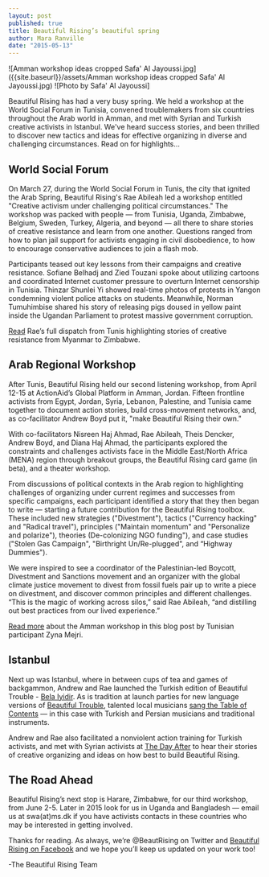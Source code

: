 ```yaml
---
layout: post
published: true
title: Beautiful Rising’s beautiful spring
author: Mara Ranville
date: "2015-05-13"
---
```


![Amman workshop ideas cropped Safa' Al Jayoussi.jpg]({{site.baseurl}}/assets/Amman workshop ideas cropped Safa' Al Jayoussi.jpg)
![Photo by Safa' Al Jayoussi]

Beautiful Rising has had a very busy spring. We held a workshop at the World Social Forum in Tunisia, convened troublemakers from six countries throughout the Arab world in Amman, and met with Syrian and Turkish creative activists in Istanbul. We've heard success stories, and been thrilled to discover new tactics and ideas for effective organizing in diverse and challenging circumstances. Read on for highlights… 

## World Social Forum

On March 27, during the World Social Forum in Tunis, the city that ignited the Arab Spring, Beautiful Rising's Rae Abileah led a workshop entitled "Creative activism under challenging political circumstances." The workshop was packed with people — from Tunisia, Uganda, Zimbabwe, Belgium, Sweden, Turkey, Algeria, and beyond — all there to share stories of creative resistance and learn from one another. Questions ranged from how to plan jail support for activists engaging in civil disobedience, to how to encourage conservative audiences to join a flash mob. 

Participants teased out key lessons from their campaigns and creative resistance. Sofiane Belhadj and Zied Touzani spoke about utilizing cartoons and coordinated Internet customer pressure to overturn Internet censorship in Tunisia. Thinzar Shunlei Yi showed real-time photos of protests in Yangon condemning violent police attacks on students. Meanwhile, Norman Tumuhimbise shared his story of releasing pigs doused in yellow paint inside the Ugandan Parliament to protest massive government corruption.  

[Read](https://beautifulrising.org/2015/03/30/beautiful-rising-at-the-world-social-forum-2015/) Rae’s full dispatch from Tunis highlighting stories of creative resistance from Myanmar to Zimbabwe. 

## Arab Regional Workshop

After Tunis, Beautiful Rising held our second listening workshop, from April 12-15 at ActionAid’s Global Platform in Amman, Jordan. Fifteen frontline activists from Egypt, Jordan, Syria, Lebanon, Palestine, and Tunisia came together to document action stories, build cross-movement networks, and, as co-facilitator Andrew Boyd put it, "make Beautiful Rising their own."

With co-facilitators Nisreen Haj Ahmad, Rae Abileah, Theis Dencker, Andrew Boyd, and Diana Haj Ahmad, the participants explored the constraints and challenges activists face in the Middle East/North Africa (MENA) region through breakout groups, the Beautiful Rising card game (in beta), and a theater workshop.

From discussions of political contexts in the Arab region to highlighting challenges of organizing under current regimes and successes from specific campaigns, each participant identified a story that they then began to write — starting a future contribution for the Beautiful Rising toolbox. These included new strategies ("Divestment"), tactics ("Currency hacking" and "Radical travel"), principles ("Maintain momentum" and "Personalize and polarize"), theories (De-colonizing NGO funding"), and case studies ("Stolen Gas Campaign", "Birthright Un/Re-plugged", and “Highway Dummies").

We were inspired to see a coordinator of the Palestinian-led Boycott, Divestment and Sanctions movement and an organizer with the global climate justice movement to divest from fossil fuels pair up to write a piece on divestment, and discover common principles and different challenges. “This is the magic of working across silos,” said Rae Abileah, “and distilling out best practices from our lived experience.”

[Read more](https://beautifulrising.org/2015/05/13/troublemaker-s-workshop-in-amman/) about the Amman workshop in this blog post by Tunisian participant Zyna Mejri.

## Istanbul

Next up was Istanbul, where in between cups of tea and games of backgammon, Andrew and Rae launched the Turkish edition of Beautiful Trouble - [Bela Iyidir](https://www.facebook.com/BelaIyidirDevrimKilavuzu ). As is tradition at launch parties for new language versions of [Beautiful Trouble](beautifultrouble.org), talented local musicians [sang the Table of Contents](https://www.youtube.com/watch?v=3J0fqc0h4b0&feature=youtu.be) — in this case with Turkish and Persian musicians and traditional instruments.

Andrew and Rae also facilitated a nonviolent action training for Turkish activists, and met with Syrian activists at [The Day After](http://tda-sy.org/?lang=en) to hear their stories of creative organizing and ideas on how best to build Beautiful Rising. 

## The Road Ahead

Beautiful Rising’s next stop is Harare, Zimbabwe, for our third workshop, from June 2-5. Later in 2015 look for us in Uganda and Bangladesh — email us at swa(at)ms.dk if you have activists contacts in these countries who may be interested in getting involved. 

Thanks for reading. As always, we’re @BeautRising on Twitter and [Beautiful Rising on Facebook](https://www.facebook.com/BeautifulRising) and we hope you’ll keep us updated on your work too!

-The Beautiful Rising Team
